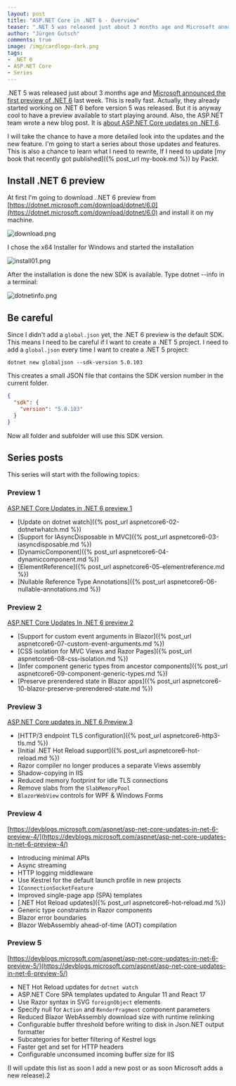 ```yaml
---
layout: post
title: "ASP.​NET Core in .NET 6 - Overview"
teaser: ".NET 5 was released just about 3 months age and Microsoft announced the first preview of .NET 6 last week. This is really fast. Actually they already started working on .NET 6 before version 5 was released. But it is anyway cool to have a preview available to start playing around. Also the ASP.NET team wrote a new blog post. It is about ASP.NET Core updates on .NET 6. I will take the chance to have more detailed look into the updates and the new feature. I'm going to start a series about those updates and features."
author: "Jürgen Gutsch"
comments: true
image: /img/cardlogo-dark.png
tags: 
- .NET 6
- ASP.NET Core
- Series
---
```


.NET 5 was released just about 3 months age and [Microsoft announced the first preview of .NET 6](https://devblogs.microsoft.com/dotnet/announcing-net-6-preview-1/) last week. This is really fast. Actually, they already started working on .NET 6 before version 5 was released. But it is anyway cool to have a preview available to start playing around. Also, the ASP.NET team wrote a new blog post. It is [about ASP.NET Core updates on .NET 6](https://devblogs.microsoft.com/aspnet/asp-net-core-updates-in-net-6-preview-1/).

I will take the chance to have a more detailed look into the updates and the new feature. I'm going to start a series about those updates and features. This is also a chance to learn what I need to rewrite, If I need to update [my book that recently got published]({% post_url my-book.md %}) by Packt.

## Install .NET 6 preview

At first I'm going to download ..NET 6 preview from [https://dotnet.microsoft.com/download/dotnet/6.0](https://dotnet.microsoft.com/download/dotnet/6.0) and  install it on my machine.

![download.png]({{site.baseurl}}/img/aspnetcore6/download.png)

I chose the x64 Installer for Windows and started the installation

![install01.png]({{site.baseurl}}/img/aspnetcore6/install01.png)

After the installation is done the new SDK is available. Type dotnet --info in a terminal:

![dotnetinfo.png]({{site.baseurl}}/img/aspnetcore6/dotnetinfo.png)

## Be careful

Since I didn't add a `global.json` yet, the .NET 6 preview is the default SDK. This means I need to be careful if I want to create a .NET 5 project. I need to add a `global.json` every time I want to create a .NET 5 project:

```shell
dotnet new globaljson --sdk-version 5.0.103
```

This creates a small JSON file that contains the SDK version number in the current folder.

```json
{
  "sdk": {
    "version": "5.0.103"
  }
}
```

Now all folder and subfolder will use this SDK version.

## Series posts

This series will start with the following topics:

### Preview 1

[ASP.NET Core Updates in .NET 6 preview 1](https://devblogs.microsoft.com/aspnet/asp-net-core-updates-in-net-6-preview-1/)

* [Update on dotnet watch]({% post_url aspnetcore6-02-dotnetwhatch.md %})
* [Support for IAsyncDisposable in MVC]({% post_url aspnetcore6-03-iasyncdisposable.md %})
* [DynamicComponent]({% post_url aspnetcore6-04-dynamiccomponent.md %})
* [ElementReference]({% post_url aspnetcore6-05-elementreference.md %})
* [Nullable Reference Type Annotations]({% post_url aspnetcore6-06-nullable-annotations.md %})

### Preview 2

[ASP.NET Core Updates In .NET 6 preview 2](https://devblogs.microsoft.com/aspnet/asp-net-core-updates-in-net-6-preview-2/)

- [Support for custom event arguments in Blazor]({% post_url aspnetcore6-07-custom-event-arguments.md %})
- [CSS isolation for MVC Views and Razor Pages]({% post_url aspnetcore6-08-css-isolation.md %})
- [Infer component generic types from ancestor components]({% post_url aspnetcore6-09-component-generic-types.md %})
- [Preserve prerendered state in Blazor apps]({% post_url aspnetcore6-10-blazor-preserve-prerendered-state.md %})

### Preview 3

[ASP.NET Core updates in .NET 6 Preview 3](https://devblogs.microsoft.com/aspnet/asp-net-core-updates-in-net-6-preview-3/)

* [HTTP/3 endpoint TLS configuration]({% post_url aspnetcore6-http3-tls.md %})
* [Initial .NET Hot Reload support]({% post_url aspnetcore6-hot-reload.md %})
* Razor compiler no longer produces a separate Views assembly
* Shadow-copying in IIS
* Reduced memory footprint for idle TLS connections
* Remove slabs from the `SlabMemoryPool`
* `BlazorWebView` controls for WPF & Windows Forms

### Preview 4

[https://devblogs.microsoft.com/aspnet/asp-net-core-updates-in-net-6-preview-4/](https://devblogs.microsoft.com/aspnet/asp-net-core-updates-in-net-6-preview-4/)

- Introducing minimal APIs
- Async streaming
- HTTP logging middleware
- Use Kestrel for the default launch profile in new projects
- `IConnectionSocketFeature`
- Improved single-page app (SPA) templates
- [.NET Hot Reload updates]({% post_url aspnetcore6-hot-reload.md %})
- Generic type constraints in Razor components
- Blazor error boundaries
- Blazor WebAssembly ahead-of-time (AOT) compilation

### Preview 5

[https://devblogs.microsoft.com/aspnet/asp-net-core-updates-in-net-6-preview-5/](https://devblogs.microsoft.com/aspnet/asp-net-core-updates-in-net-6-preview-5/)

- NET Hot Reload updates for `dotnet watch`
- ASP.NET Core SPA templates updated to Angular 11 and React 17
- Use Razor syntax in SVG `foreignObject` elements
- Specify null for `Action` and `RenderFragment` component parameters
- Reduced Blazor WebAssembly download size with runtime relinking
- Configurable buffer threshold before writing to disk in Json.NET output formatter
- Subcategories for better filtering of Kestrel logs
- Faster get and set for HTTP headers
- Configurable unconsumed incoming buffer size for IIS

(I will update this list as soon I add a new post or as soon Microsoft adds a new release).2
